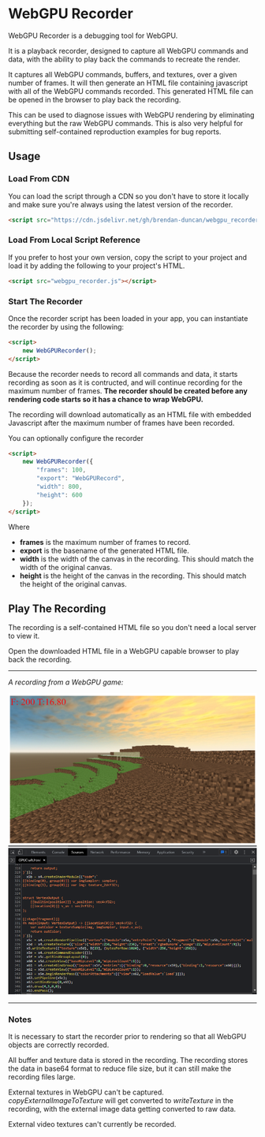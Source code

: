 # WebGPU Recorder

WebGPU Recorder is a debugging tool for WebGPU.

It is a playback recorder, designed to capture all WebGPU commands and data, with the ability to play back the commands to recreate the render.

It captures all WebGPU commands, buffers, and textures, over a given number of frames. It will then generate an HTML file containing javascript with all of the WebGPU commands recorded. This generated HTML file can be opened in the browser to play back the recording.

This can be used to diagnose issues with WebGPU rendering by eliminating everything but the raw WebGPU commands. This is also very helpful for submitting self-contained reproduction examples for bug reports.

## Usage

### Load From CDN

You can load the script through a CDN so you don't have to store it locally and make sure you're always using the latest version of the recorder.

```html
<script src="https://cdn.jsdelivr.net/gh/brendan-duncan/webgpu_recorder/webgpu_recorder.js"></script>
````

### Load From Local Script Reference

If you prefer to host your own version, copy the script to your project and load it by adding the following to your project's HTML.

```html
<script src="webgpu_recorder.js"></script>
````

### Start The Recorder

Once the recorder script has been loaded in your app, you can instantiate the recorder by using the following:

```html
<script>
    new WebGPURecorder();
</script>
```

Because the recorder needs to record all commands and data, it starts recording as soon as it is contructed, and will continue recording for the maximum number of frames. **The recorder should be created before any rendering code starts so it has a chance to wrap WebGPU.**

The recording will download automatically as an HTML file with embedded Javascript after the maximum number of frames have been recorded.

You can optionally configure the recorder

```html
<script>
    new WebGPURecorder({
        "frames": 100,
        "export": "WebGPURecord",
        "width": 800,
        "height": 600
    });
</script>
```

Where

* **frames** is the maximum number of frames to record.
* **export** is the basename of the generated HTML file.
* **width** is the width of the canvas in the recording. This should match the width of the original canvas.
* **height** is the height of the canvas in the recording. This should match the height of the original canvas.

## Play The Recording

The recording is a self-contained HTML file so you don't need a local server to view it.

Open the downloaded HTML file in a WebGPU capable browser to play back the recording.

***
*A recording from a WebGPU game:*

![Recording Screenshot](test/test2.png)
![Recording Code](test/test2_code.png)

***

### Notes

It is necessary to start the recorder prior to rendering so that all WebGPU objects are correctly recorded.

All buffer and texture data is stored in the recording. The recording stores the data in base64 format to reduce file size, but it can still make the recording files large.

External textures in WebGPU can't be captured. _copyExternalImageToTexture_ will get converted to _writeTexture_ in the recording, with the external image data getting converted to raw data.

External video textures can't currently be recorded.
